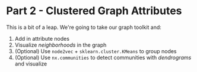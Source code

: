 # Part 2 - Clustered Graph Attributes

This is a bit of a leap. We're going to take our graph toolkit and:
1. Add in attribute nodes
2. Visualize *neighborhoods* in the graph
3. (Optional) Use `node2vec` + `sklearn.cluster.KMeans` to group nodes
4. (Optional) Use `nx.communities` to detect communities with *dendrograms* and visualize